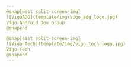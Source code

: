 ```yaml
---
@snap[west split-screen-img]
![VigoADG](template/img/vigo_adg_logo.jpg)
Vigo Android Dev Group
@snapend

@snap[east split-screen-img]
![Vigo Tech](template/img/vigo_tech_logo.jpg)
Vigo Tech
@snapend
---
```


